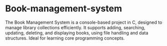# Book-management-system
The Book Management System is a console-based project in C, designed to manage library collections efficiently. It supports adding, searching, updating, deleting, and displaying books, using file handling and data structures. Ideal for learning core programming concepts.
